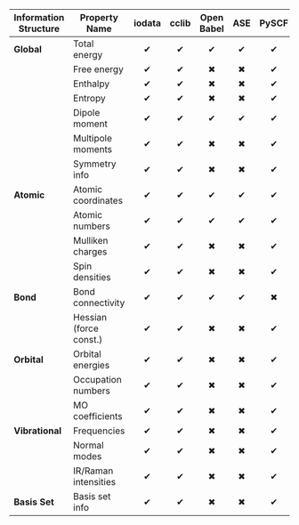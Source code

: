 | Information Structure | Property Name           | iodata | cclib | Open Babel | ASE | PySCF | Psi4 | QCEngine |
|----------------------|------------------------|:------:|:-----:|:----------:|:---:|:-----:|:----:|:--------:|
| **Global**           | Total energy           |   ✔    |  ✔    |     ✔      | ✔   |  ✔    |  ✔   |    ✔     |
|                      | Free energy            |   ✔    |  ✔    |     ✖      | ✖   |  ✔    |  ✔   |    ✔     |
|                      | Enthalpy               |   ✔    |  ✔    |     ✖      | ✖   |  ✔    |  ✔   |    ✔     |
|                      | Entropy                |   ✔    |  ✔    |     ✖      | ✖   |  ✔    |  ✔   |    ✔     |
|                      | Dipole moment          |   ✔    |  ✔    |     ✔      | ✔   |  ✔    |  ✔   |    ✔     |
|                      | Multipole moments      |   ✔    |  ✔    |     ✖      | ✖   |  ✔    |  ✔   |    ✔     |
|                      | Symmetry info          |   ✔    |  ✔    |     ✖      | ✖   |  ✔    |  ✔   |    ✔     |
| **Atomic**           | Atomic coordinates     |   ✔    |  ✔    |     ✔      | ✔   |  ✔    |  ✔   |    ✔     |
|                      | Atomic numbers         |   ✔    |  ✔    |     ✔      | ✔   |  ✔    |  ✔   |    ✔     |
|                      | Mulliken charges       |   ✔    |  ✔    |     ✖      | ✖   |  ✔    |  ✔   |    ✔     |
|                      | Spin densities         |   ✔    |  ✔    |     ✖      | ✖   |  ✔    |  ✔   |    ✔     |
| **Bond**             | Bond connectivity      |   ✔    |  ✔    |     ✔      | ✔   |  ✖    |  ✖   |    ✖     |
|                      | Hessian (force const.) |   ✔    |  ✔    |     ✖      | ✖   |  ✔    |  ✔   |    ✔     |
| **Orbital**          | Orbital energies       |   ✔    |  ✔    |     ✖      | ✖   |  ✔    |  ✔   |    ✔     |
|                      | Occupation numbers     |   ✔    |  ✔    |     ✖      | ✖   |  ✔    |  ✔   |    ✔     |
|                      | MO coefficients        |   ✔    |  ✔    |     ✖      | ✖   |  ✔    |  ✔   |    ✔     |
| **Vibrational**      | Frequencies            |   ✔    |  ✔    |     ✖      | ✖   |  ✔    |  ✔   |    ✔     |
|                      | Normal modes           |   ✔    |  ✔    |     ✖      | ✖   |  ✔    |  ✔   |    ✔     |
|                      | IR/Raman intensities   |   ✔    |  ✔    |     ✖      | ✖   |  ✔    |  ✔   |    ✔     |
| **Basis Set**        | Basis set info         |   ✔    |  ✔    |     ✖      | ✖   |  ✔    |  ✔   |    ✔     |